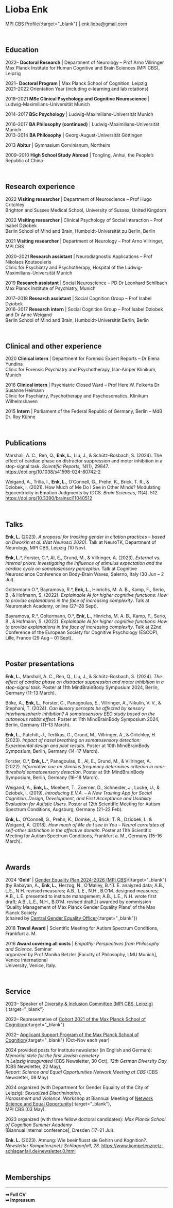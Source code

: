 # Lioba Enk

[MPI CBS Profile](https://www.cbs.mpg.de/person/enk/1770355){:target="_blank"} | enk.lioba@gmail.com<br>

<br>

## Education

2022– <span class="tab1"></span> **Doctoral Research** | Department of Neurology – Prof Arno Villringer<br>
 <span class="tab2"></span> Max Planck Institute for Human Cognitive and Brain Sciences (MPI CBS), Leipzig

2021–   <span class="tab1"></span>  **Doctoral Program** | Max Planck School of Cognition, Leipzig<br>
 <span class="tab2"></span> 2021–2022 Orientation Year (including e-learning and lab rotations)


2018–2021 <span class="tab3"></span> **MSc Clinical Psychology and Cognitive Neuroscience** | Ludwig-Maximilians-Universität Munich


2014–2017 <span class="tab3"></span> **BSc Psychology** | Ludwig-Maximilians-Universität Munich


2016–2017 <span class="tab3"></span> **BA Philosophy (continued)** | Ludwig-Maximilians-Universität Munich<br>
2013–2014 <span class="tab3"></span> **BA Philosophy** | Georg-August-Universität Göttingen


2013 <span class="tab4"></span> **Abitur** | Gymnasium Corvinianum, Northeim


2009–2010 <span class="tab3"></span> **High School Study Abroad** | Tongling, Anhui, the People’s Republic of China



<br>

## Research experience

2022 <span class="tab4"></span> **Visiting researcher** | Department of Neuroscience – Prof Hugo Critchley<br>
 <span class="tab2"></span> Brighton and Sussex Medical School, University of Sussex, United Kingdom

2022 <span class="tab4"></span> **Visiting researcher** | Clinical Psychology of Social Interaction – Prof Isabel Dziobek<br>
 <span class="tab2"></span> Berlin School of Mind and Brain, Humboldt-Universität zu Berlin, Berlin

2021 <span class="tab4"></span> **Visiting researcher** | Department of Neurology – Prof Arno Villringer, MPI CBS


2020–2021 <span class="tab3"></span> **Research assistant** | Neurodiagnostic Applications – Prof Nikolaos Koutsouleris<br>
 <span class="tab2"></span> Clinic for Psychiatry and Psychotherapy, Hospital of the Ludwig-Maximilians-Universität Munich


2019 <span class="tab4"></span> **Research assistant** | Social Neuroscience – PD Dr Leonhard Schilbach<br>
 <span class="tab2"></span> Max Planck Institute of Psychiatry, Munich


2017–2018 <span class="tab3"></span> **Research assistant** | Social Cognition Group – Prof Isabel Dziobek<br>
2016–2017 <span class="tab3"></span> **Research intern** | Social Cognition Group – Prof Isabel Dziobek and Dr Anne Weigand<br>
 <span class="tab2"></span> Berlin School of Mind and Brain, Humboldt-Universität Berlin, Berlin



<br>

## Clinical and other experience

2020 <span class="tab4"></span> **Clinical intern** | Department for Forensic Expert Reports – Dr Elena Yundina<br>
 <span class="tab2"></span> Clinic for Forensic Psychiatry and Psychotherapy, Isar-Amper Klinikum, Munich


2016 <span class="tab4"></span> **Clinical intern** | Psychiatric Closed Ward – Prof Here W. Folkerts Dr Susanne Heimann<br>
 <span class="tab2"></span> Clinic for Psychiatry, Psychotherapy and Psychosomatics, Klinikum Wilhelmshaven


2015 <span class="tab4"></span> **Intern** | Parliament of the Federal Republic of Germany, Berlin – MdB Dr. Roy Kühne



<br>

## Publications

Marshall, A. C., Ren, Q., **Enk, L.**, Liu, J., & Schütz-Bosbach, S. (2024). The effect of cardiac phase on distractor
suppression and motor inhibition in a stop-signal task. *Scientific Reports, 14*(1), 29847. https://doi.org/10.1038/s41598-024-80742-2


Weigand, A., Trilla, I., **Enk, L.**, O’Connell, G., Prehn, K., Brick, T. R., & Dziobek, I. (2021). How Much of Me Do I
See in Other Minds? Modulating Egocentricity in Emotion Judgments by tDCS. *Brain Sciences, 11*(4), 512.
https://doi.org/10.3390/brainsci11040512



<br>

## Talks

**Enk, L.** (2023). *A proposal for tracking gender in citation practices – based on Dworkin et al. (Nat Neurosci 2020)*.
Talk at NeuroTK, Department of Neurology, MPI CBS, Leipzig (10 Nov).


**Enk, L.**&#42;, Forster, C.&#42;, Al, E., Grund, M., & Villringer, A. (2023). *External vs. internal priors: Investigating the
influence of stimulus expectation and the cardiac cycle on somatosensory perception*. Talk at Cognitive
Neuroscience Conference on Body-Brain Waves, Salerno, Italy (30 Jun – 2 Jul).


Goltermann O.&#42;, Bayramova, R.&#42;, **Enk, L.**, Hinrichs, M. A. B., Kamp, F., Serio, B., & Hofmann, S. (2022).
*Explainable AI for higher cognitive functions: How to provide explanations in the face of increasing complexity*.
Talk at Neuromatch Academy, online (27–28 Sept).


Bayramova, R.&#42;, Goltermann, O.&#42;, **Enk, L.**, Hinrichs, M. A. B., Kamp, F., Serio, B., & Hofmann, S. (2022).
*Explainable AI for higher cognitive functions: How to provide explanations in the face of increasing complexity*.
Talk at 22nd Conference of the European Society for Cognitive Psychology (ESCOP), Lille, France (29 Aug – 01 Sept).



<br>

## Poster presentations

**Enk, L.**, Marshall, A. C., Ren, Q., Liu, J., & Schütz-Bosbach, S. (2024). *The effect of cardiac phase on distractor
suppression and motor inhibition in a stop-signal task*. Poster at 11th MindBrainBody Symposium 2024, Berlin,
Germany (11–13 March).


Böke, A., **Enk, L.**, Forster, C., Panagoulas, E., Villringer, A., Nikulin, V. V., & Stephani, T. (2024). *Can illusory
percepts be affected by sensory interhemispheric inhibition? A somatosensory EEG study based on the cutaneous
rabbit effect*. Poster at 11th MindBrainBody Symposium 2024, Berlin, Germany (11–13 March).


**Enk, L.**, Patchitt, J., Tertikas, G., Grund, M., Villringer, A., & Critchley, H. (2023). *Impact of nasal breathing on
somatosensory detection: Experimental design and pilot results*. Poster at 10th MindBrainBody Symposium, Berlin,
Germany (14–17 March).


Forster, C.&#42;, **Enk, L.**&#42;, Panagoulas, E., Al, E., Grund, M., & Villringer, A. (2022). *Informative cue on stimulus
frequency determines criterion in near-threshold somatosensory detection*. Poster at 9th MindBrainBody
Symposium, Berlin, Germany (16–18 March).


Weigand, A., **Enk, L.**, Moebert, T., Zoerner, D., Schneider, J., Lucke, U., & Dziobek, I. (2019). *Introducing E.V.A. –
A New Training App for Social Cognition. Design, Development, and First Acceptance and Usability Evaluation for
Autistic Users*. Poster at 12th Scientific Meeting for Autism Spectrum Conditions, Augsburg, Germany (21–22 Feb).


**Enk, L.**, O’Connell, G., Prehn, K., Domke, J., Brick, T. R., Dziobek, I., & Weigand, A. (2018). *How much of Me do I
see in You – Neural correlates of self-other distinction in the affective domain*. Poster at 11th Scientific Meeting for
Autism Spectrum Conditions, Frankfurt a. M., Germany (15–16 March).



<br>

## Awards

2024 <span class="tab4"></span> **‘Gold’** | [Gender Equality Plan 2024-2026 (MPI CBS)](https://www.cbs.mpg.de/equal-opportunity){:target="_blank"}<br>
 <span class="tab2"></span> (by Babayan, A., **Enk, L.**, Herzog, N., O’Malley, B.^[L.E. analyzed data; A.B., L.E., N.H. revised measures; A.B., L.E., N.H., B.O’M. designed measures; A.B., L.E. presented to institute management; A.B., L.E., N.H. wrote first draft; A.B., L.E., N.H., B.O’M. revised draft.]) awarded by commission<br>
 <span class="tab2"></span> ‘Quality Management of Max Planck Gender Equality Plans’ of the Max Planck Society<br>
 <span class="tab2"></span> (chaired by [Central Gender Equality Officer](https://www.mpg.de/central-gender-equality-officer){:target="_blank"})


2018 <span class="tab4"></span> **Travel Award** | Scientific Meeting for Autism Spectrum Conditions, Frankfurt a. M.


2016 <span class="tab4"></span> **Award covering all costs** | *Empathy: Perspectives from Philosophy and Science*. Seminar<br>
 <span class="tab2"></span> organized by Prof Monika Betzler [Faculty of Philosophy, LMU Munich], Venice International<br>
 <span class="tab2"></span> University, Venice, Italy.



<br>

## Service


2023– <span class="tab1"></span> Speaker of [Diversity & Inclusion Committee (MPI CBS, Leipzig)](https://www.cbs.mpg.de/diversity-inclusion-committee){:target="_blank"}


2022– <span class="tab1"></span> Representative of [Cohort 2021 of the Max Planck School of Cognition](https://cognition.maxplanckschools.org/en/people/doctoral-candidates/2021){:target="_blank"}


2022– <span class="tab1"></span> [Applicant Support Program of the Max Planck School of Cognition](https://cognition.maxplanckschools.org/en/application){:target="_blank"} (Oct–Nov each year)


2024 <span class="tab4"></span> provided posts for institute newsletter (in English and German): *Memorial stele for the first Jewish cemetery*<br>
 <span class="tab2"></span> *in Leipzig inaugurated* (CBS Newsletter, 30 Oct), *12th German Diversity Day* (CBS Newsletter, 22 May),<br>
 <span class="tab2"></span> *Report: Science and Equal Opportunities Network Meeting at CBS* (CBS Newsletter, 08 May)


2024 <span class="tab4"></span> organized (with Department for Gender Equality of the City of Leipzig): *Sexualized Discrimination,*<br>
 <span class="tab2"></span> *Harassment and Violence*. Workshop at Biannual Meeting of [Network Science and Equal Opportunity](https://www.leipzig.de/jugend-familie-und-soziales/frauen/eu-charta-fuer-gleichstellung/netzwerk-wissenschaft-und-chancengleichheit){:target="_blank"},<br>
 <span class="tab2"></span> MPI CBS (03 May).


2023 <span class="tab4"></span> organized (with three fellow doctoral candidates): *Max Planck School of Cognition Summer Academy*<br>
 <span class="tab2"></span> [Biannual internal conference], Dresden (17–21 Jul).


**Enk. L.** (2023). Atmung: Wie beeinflusst sie Gehirn und Kognition?. *Newsletter Kompetenznetz Schlaganfall, 28*.
https://www.kompetenznetz-schlaganfall.de/newsletter.0.html


<br>

## Memberships


---

**&#10145; Full CV** <br>
**&#10145; Impressum**
